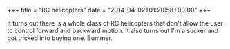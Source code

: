 +++
title = "RC helicopters"
date = "2014-04-02T01:20:58+00:00"
+++

It turns out there is a whole class of RC helicopters that don't allow the user to control forward and backward motion. It also turns out I'm a sucker and got tricked into buying one. Bummer.
			